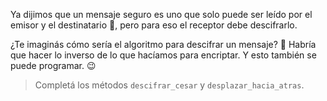 Ya dijimos que un mensaje seguro es uno que solo puede ser leído por el emisor y el destinatario :see_no_evil:, pero para eso el receptor debe descifrarlo. 

¿Te imaginás cómo sería el algoritmo para descifrar un mensaje? :thought_balloon: Habría que hacer lo inverso de lo que hacíamos para encriptar. Y esto también se puede programar. :wink:

> Completá los métodos  `descifrar_cesar` y `desplazar_hacia_atras`.
